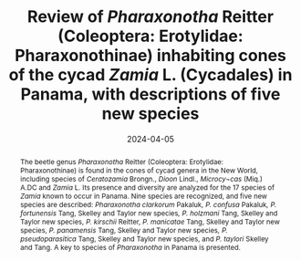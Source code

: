 ---
title: 'Review of <i>Pharaxonotha</i> Reitter (Coleoptera: Erotylidae: Pharaxonothinae) inhabiting cones of the cycad <i>Zamia</i> L. (Cycadales) in Panama, with descriptions of five new species'
date: '2024-04-05'
doi: ''
journal: Insecta Mundi
issue: '1043'
pagination: '1-40'
zoobank: 'urn:lsid:zoobank.org:pub:C054B0D4-FD00-4AE7-BBA7-C75A12368561'

authors:
  - first_name: 'William' 
    last_name: 'Tang'
    affiliation: 'Florida State Collection of Arthropods Florida Department of Agriculture – DPI P. O. Box 147100 Gainesville, FL 32614-7100, USA'
    email: 'wlmtang60@gmail.com'
    orcid: ''

  - first_name: 'Paul E.' 
    last_name: 'Skelley'
    affiliation: 'Florida State Collection of Arthropods Florida Department of Agriculture – DPI P. O. Box 147100 Gainesville, FL 32614-7100, USA'
    email: 'Paul.Skelley@FDACS.gov'
    orcid: ''

  - first_name: 'Alberto S.' 
    last_name: 'Taylor B.'
    affiliation: 'Departamento de Botánica Universidad de Panamá Estafeta Universitaria, Panamá, Panamá'
    email: 'asidneyb@gmail.com'
    orcid: ''

  - first_name: 'Shayla' 
    last_name: 'Salzman'
    affiliation: 'Department of Entomology University of Georgia Athens, GA 30602, USA'
    email: 'shayla.salzman@uga.edu'
    orcid: ''

download: 'https://drive.google.com/file/d/1qt8rrf2Ha1odLtDdi4DScyOUMVSE2xFe'

supplementary: ''

keywords:
  - Gymnosperm
  - beetle
  - co-evolution
  - pollination
  - Central America

categories:
  - Coleoptera
  - Erotylidae
  - Pharaxonothinae

references:
  - authors: Acuña-Castillo RH, Gómez LD.
    year: 2009
    title: 'Selección de un lectotipo para <i>Zamia fairchildiana </i>L.D. Gómez (Zamiaceae). Brenesia 71–72'
    pages: 65-66
    doi: 
    url: 
    access: 

  - authors: Anderson DM.
    year: 1987
    title: 'Chapter 4. Larval beetles (Coleoptera). p. 95–113. In: Gorham JR (ed.). Insect and mite pests in food: An illustrated key. U.S. Department of Agriculture. Agriculture Handbook 655'
    pages: 1–767
    doi: 
    url: 
    access: 

  - authors: Basset Y, Aberlene HP, Delvare G.
    year: 1992
    title: 'Abundance and stratification of foliage arthropods in a lowland rain forest of Cameroon. Ecological Entomology 17'
    pages: 310–318
    doi: 
    url: 
    access: 

  - authors: Booth RG, Cox ML, Madge RB.
    year: 1990
    title: 'IIE guides to insects of importance to man. 3. Coleoptera. International Institute of Entomology; The Natural History Museum; London'
    pages: 384 p
    doi: 
    url: 
    access: 

  - authors: Calonje M, Meerow AW, Griffith MP, Salas-Leiva D, Vovides AP, Coiro M, Francisco-Ortega J.
    year: 2019
    title: 'A time-calibrated species tree phylogeny of the New World cycad genus <i>Zamia </i>L. (Zamiaceae, Cycadales). International Journal of Plant Sciences 180'
    pages: 286–314
    doi: 
    url: 
    access: 

  - authors: Calonje M, Stevenson D, Calonje C, Ramos, YA, Lindstrom A.
    year: 2010
    title: 'A new species of <i>Zamia </i>from Chocó, Colombia (Cycadales, Zamiaceae). Brittonia 62'
    pages: 80–85
    doi: 
    url: 
    access: 

  - authors: Calonje M, Stevenson D, Osborne R.
    year: 2023
    title: 'The World List of Cycads.'
    pages: 
    doi: 
    url: https://www.cycadlist.org/
    access: (Last accessed November 30, 2023.)

  - authors: Champion GC.
    year: 1904
    title: '<i>Pharaxonotha kirschii</i>, Reitt. p. 36 [footnote]. In: Arrow GJ. Note on two species of Coleoptera introduced into Europe. Entomologist’s Monthly Magazine 40'
    pages: 35–36
    doi: 
    url: 
    access: 

  - authors: Chaves R, Genaro JA.
    year: 2005
    title: 'A new species of <i>Pharaxonotha </i>(Coleoptera: Erotylidae), probable pollinator of the endangered Cuban cycad, <i>Microcycas calocoma </i>(Zamiaceae). Insecta Mundi 19(3)'
    pages: 143–150
    doi: 
    url: 
    access: 

  - authors: Chemnick J, Hoese H.
    year: 2008
    title: 'Sympatry in the Cycadales. Cycad Newsletter 31(2/3)'
    pages: 26–27
    doi: 
    url: 
    access: 

  - authors: Chittenden FH.
    year: 1895
    title: 'On the distribution of certain imported beetles. Insect Life VII(4)'
    pages: 326–332
    doi: 
    url: 
    access: 

  - authors: Chittenden FH.
    year: 1911
    title: 'The Mexican grain beetle (<i>Pharaxonotha kirschi </i>Reitt.). Bulletin of the United States Department of Agriculture. Bureau of Entomology, Washington, DC. N. ser. 96(1)'
    pages: 8–13
    doi: 
    url: 
    access: 

  - authors: Coates A.
    year: 1997
    title: 'The forging of Central America. p. 1–37. In: Coates A (ed.). Central America: a natural and cultural history. Yale University Press; New Haven, CT'
    pages: 277 p
    doi: 
    url: 
    access: 

  - authors: Cruz-Angón A, Baena ML, Greenberg R.
    year: 2009
    title: 'The contribution of epiphytes to the abundance and species richness of canopy insects in a Mexican coffee plantation. Journal of Tropical Ecology 25'
    pages: 453–463
    doi: 
    url: 
    access: 

  - authors: Franz NM, Skelley PE.
    year: 2008
    title: '<i>Pharaxonotha portophylla </i>(Coleoptera: Erotylidae), new species and pollinator of <i>Zamia </i>(Zamiaceae) in Puerto Rico. Caribbean Journal of Science 44(3)'
    pages: 321–333
    doi: 
    url: 
    access: 

  - authors: Gómez LD.
    year: 1982
    title: 'Plantae Mesoamericanae Novae. II. Phytologia 50(6)'
    pages: 401–404
    doi: 
    url: 
    access: 

  - authors: Gómez LD.
    year: 1986
    title: '<i>Zamia pseudomonticola</i>. p. 141. In: Stevenson DW, Sabato S. Typification of names in <i>Zamia </i>L. and <i>Aulacophyllum </i>Regel (Zamiaceae). Taxon 35(1)'
    pages: 134–144
    doi: 
    url: 
    access: 

  - authors: Gorham HS.
    year: 1898
    title: 'Coccinellidae (part) and supplement to Erotylidae (part). p. 241–256. In: Godman F, Salvin O (eds.). Biologia Centrali-Americana, Insecta, Coleoptera, vol. 7. R. H. Porter; London'
    pages: 276 p. + 13 pl
    doi: 
    url: 
    access: 

  - authors: Griffith MP, Calonje MA, Stevenson DW, Husby CE, Little DP.
    year: 2012
    title: 'Time, place, and relationships: cycad phenology in a phylogenetic and biogeographic context. Memoirs of the New York Botanical Garden 106'
    pages: 59–81
    doi: 
    url: 
    access: 

  - authors: Hanley RS, Ashe JS.
    year: 2003
    title: 'Techniques for dissecting adult aleocharine beetles (Coleoptera: Staphylinidae). Bulletin of Entomological Research 93'
    pages: 11–18
    doi: 
    url: 
    access: 

  - authors: Hinton HE.
    year: 1945
    title: 'A monograph of the beetles associated with stored products. British Museum (Natural History); London'
    pages: 442 p
    doi: 
    url: 
    access: 

  - authors: Kingsolver JM.
    year: 1973
    title: 'New synonymy in Languriidae (Coleoptera). Proceedings of the Entomological Society of Washington 75(2)'
    pages: 247
    doi: 
    url: 
    access: 

  - authors: Lawrence JF.
    year: 1991
    title: 'Languriidae (Coleoptera) (including Cryptophilidae). p. 471–473. In: Stehr FW (ed.). Immature insects. Vol. 2. Kendall/Hunt Publishing Company; Dubuque, IA'
    pages: XVI + 975 p
    doi: 
    url: 
    access: 

  - authors: Lawrence JF, Beutel RG, Leschen RAB, Ślipiński SA.
    year: 2010
    title: 'Chapter 2. Glossary of morphological terms. p. 9–20. In: Leschen RAB, Beutel RG, Lawrence JF (eds.). Handbook of zoology, Coleoptera volume 2: morphology and systematics (Elateroidea, Bostrichiformia, Cucujiformia partim). Walter de Gruyter; Berlin, Germany'
    pages: 785 p
    doi: 
    url: 
    access: 

  - authors: McHugh JV, Marshall CJ, Fawcett FL.
    year: 1997
    title: 'A study of the adult morphology in <i>Megalodacne heros </i>(Say) (Coleoptera: Erotylidae). Transactions of the American Entomological Society 123'
    pages: 167–223
    doi: 
    url: 
    access: 

  - authors: McKenna DD, Shin S, Ahrens D, Balke M, Beza-Beza C, Clarke DJ, Donath A, Escalona HE, Friedrich F, Letsch H, Liu S, Maddison D, Mayer C, Misof B, Murin PJ, Niehuis O, Peters RS, Podsiadlowski L, Pohl LH, Scully ED, Yan EV, Zhou X, Ślipiński A, Beutel RG.
    year: 2019
    title: 'The evolution and genomic basis of beetle diversity. Proceedings of the National Academy of Sciences 116'
    pages: 24729–24737
    doi: 
    url: 
    access: 

  - authors: Merckx VSFT, Hendriks KP, Beentjes KK, Mennes CB, Becking LE, Peijnenburg KTCA, Afendy A, Arumugam N, de Boer H, Biun A, Buang MM, Chen PP, Chung AYC, Dow R, Feijen FAA, Feijen H, Feijen-van Soest C, Geml J, Geurts R, Gravendeel B, Hovenkamp P, Imbun P, Ipor I, Janssens SB, Jocque´ M, Kappes H, Khoo E, Koomen P, Lens F, Majapun RJ, Morgado LN, Neupane S, Nieser N, Pereira JT, Rahman H, Sabran S, Sawang A, Schwallier RM, Shim PS, Smit H, Sol N, Spait M, Stech M, Stokvis F, Sugau JB, Suleiman M, Sumail S, Thomas DC, van Tol J, Tuh FYY, Yahya BE, Nais J, Repin R, Lakim M, Schilthuizen M.
    year: 2015
    title: 'Evolution of endemism on a young tropical mountain. Nature 524'
    pages: 347–350
    doi: 
    url: 
    access: 

  - authors: Norstog K, Fawcett PKS.
    year: 1989
    title: 'Insect-cycad symbiosis and its relation to the pollination of <i>Zamia furfuracea </i>(Zamiaceae) by <i>Rhopalotria mollis </i>(Curculionidae). American Journal of Botany 76(9)'
    pages: 1380–1394
    doi: 
    url: 
    access: 

  - authors: Norstog K, Fawcett PKS, Vovides AP.
    year: 1992
    title: 'Beetle pollination of two species of <i>Zamia</i>: Evolutionary and ecological considerations. The Palaeobotanist 41'
    pages: 149–158
    doi: 
    url: 
    access: 

  - authors: Norstog K, Nichols TJ.
    year: 1997
    title: 'The biology of the cycads. Cornell University Press; Ithaca, NY'
    pages: 363 p
    doi: 
    url: 
    access: 

  - authors: O’Brien C, Tang W.
    year: 2015
    title: 'Revision of the New World cycad weevils of the subtribe Allocorynina, with description of two new genera and three new subgenera (Coleoptera: Belidae: Oxycoryninae). Zootaxa 3970'
    pages: 1–87
    doi: 
    url: 
    access: 

  - authors: Pakaluk J.
    year: 1988
    title: 'Review of the New World species of <i>Pharaxonotha </i>Reitter (Coleoptera: Languriidae). Revista de Biologia Tropical 36(2B)'
    pages: 447–451
    doi: 
    url: 
    access: 

  - authors: Pindell J, Kennan L.
    year: 2009
    title: 'Tectonic evolution of the Gulf of Mexico, Caribbean and northern South America in the mantle reference frame: an update. p. 1–55. In: James K, Lorente MA, Pindell J (eds.). The Origin and Evolution of the Caribbean plate. Geological Society of London, Special Publication 328'
    pages: 1–868
    doi: 
    url: 
    access: 

  - authors: Powell GS.
    year: 2021
    title: 'Phylogeny and visual system evolution in sap beetles (Coleoptera: Cucujoidea: Nitidulidae). Doctoral dissertation, Brigham Young University; Provo, Utah, USA. 175 p.'
    pages: 
    doi: 
    url: https://scholarsarchive.byu.edu/cgi/viewcontent.cgi?article=10823&context=etd.
    access: (Last accessed October 28, 2023.)

  - authors: Reitter E.
    year: 1875
    title: 'Revision der europäischen Cryptophagiden. Deutsche Entomologische Zeitschrift 19(3)'
    pages: 1–86
    doi: 
    url: 
    access: 

  - authors: Segalla R, Pinheiro F, Morellato LPC.
    year: 2021
    title: 'Reproductive biology of the South American cycad <i>Zamia boliviana</i>, involving brood-site pollination. Plant Species Biology 36'
    pages: 348–360
    doi: 
    url: 
    access: 

  - authors: Sharp, D.
    year: 1900
    title: 'Cryptophagidae. p. 579–624, pl. 18. In: Godman F, Salvin O (eds.). Biologia Centrali-Americana. Insecta. Coleoptera. Vol II. Part 1 [1887–1905]. R. H. Porter; London'
    pages: 717 p. + 19 pl. [<i>Pharaxonotha </i>p. 598]
    doi: 
    url: 
    access: 

  - authors: Skelley PE, Segalla R.
    year: 2019
    title: 'A new species of <i>Pharaxonotha </i>Reitter (Coleoptera: Erotylidae) from central South America. Zootaxa 4590(1)'
    pages: 184–190
    doi: 
    url: 
    access: 

  - authors: Skelley PE, Tang W.
    year: 2020
    title: 'Two new species of <i>Pharaxonotha </i>Reitter among the early-diverging lineages, with a key to the species of the genus (Coleoptera: Erotylidae: Pharaxonothinae). Insecta Mundi 0837'
    pages: 1–11
    doi: 
    url: 
    access: 

  - authors: Skelley PE, Tang W, Pérez-Farrera MA.
    year: 2022
    title: 'Review of <i>Pharaxonotha </i>Reitter (Coleoptera: Erotylidae: Pharaxonothinae) inhabiting the cycad genus <i>Dioon </i>Lindl. (Cycadales), with descriptions of nine new species and comments on <I>P</I>. <i>kirschii </i>Reitter. Insecta Mundi 0917'
    pages: 1–41
    doi: 
    url: 
    access: 

  - authors: Skelley PE, Xu G, Tang W, Lindström A, Marler T, Khuraijam JS, Singh R, Radha P, Rich S.
    year: 2017
    title: 'Review of <i>Cycadophila </i>Xu, Tang & Skelley (Coleoptera: Erotylidae: Pharaxonothinae) inhabiting <i>Cycas </i>(Cycadaceae) in Asia, with descriptions of a new subgenus and thirteen new species. Zootaxa 4267'
    pages: 1–63
    doi: 
    url: 
    access: 

  - authors: Stevenson DW.
    year: 1993
    title: 'The Zamiaceae in Panama with comments on phytogeography and species relationships. Brittonia 45'
    pages: 1–16
    doi: 
    url: 
    access: 

  - authors: Sutton SL, Ash CPJ, Grundy A.
    year: 1983
    title: 'The vertical distribution of flying insects in lowland rain-forests of Panama, Papua New Guinea and Brunei. Zoological Journal of the Linnean Society 78'
    pages: 287–297
    doi: 
    url: 
    access: 

  - authors: Tang W.
    year: 1987
    title: 'Insect pollination in the cycad <i>Zamia pumila </i>(Zamiaceae). American Journal of Botany 74'
    pages: 90–99
    doi: 
    url: 
    access: 

  - authors: Tang W, Gomez Dominguez H.
    year: 2022
    title: 'Two new species of Pharaxonothinae beetles (Coleoptera: Erotylidae) inhabiting cones of the cycad <i>Ceratozamia santillanii </i>Perez-Far. & Vovides (Cycadales: Zamiaceae) in Mexico. Zootaxa 5150(3)'
    pages: 428–442
    doi: 
    url: 
    access: 

  - authors: Tang W, Skelley P, Pérez-Farrera MA.
    year: 2018a
    title: '<i>Ceratophila, </i>a new genus of erotylid beetles (Erotylidae: Pharaxonothinae) inhabiting male cones of the cycad <i>Ceratozamia </i>(Cycadales: Zamiaceae). Zootaxa 4508'
    pages: 151–178
    doi: 
    url: 
    access: 

  - authors: Tang W, Xu G, O’Brien CW, Calonje M, Franz NM, Johnston MA, Taylor A, Vovides AP, Pérez-Farrera MA, Salas- Morales SH, Lazcano-Lara JC, Skelley P, Lopez-Gallego C, Lindström A, Rich S.
    year: 2018b
    title: 'Molecular and morphological phylogenetic analyses of New World cycad beetles: what they reveal about cycad evolution in the New World. Diversity 10(38)'
    pages: 1–26
    doi: 
    url: 
    access: 

  - authors: Tang W, Xu W, Marler T, Khuraijam JS, Singh R, Lindström AJ, Radha P, Rich S, Nguyen KS, Skelley P.
    year: 2020
    title: 'Beetles (Coleoptera) in cones of cycads (Cycadales) of the northern hemisphere: diversity and evolution. Insecta Mundi 0781'
    pages: 1–19
    doi: 
    url: 
    access: 

  - authors: Taylor AS, Calonje M.
    year: 2015
    title: 'The meaning of artificial hybridization in cycad phylogenetic studies: The case for populations of <i>Zamia cunaria </i>and <i>Zamia ipetiensis</i>. p. 47. In: Calonje M (ed.). Cycad 2015 10th international conference on cycad biology schedule and abstracts. Montgomery Botanical Center; Coral Gables, FL'
    pages: 87 p
    doi: 
    url: 
    access: 

  - authors: Taylor AS, Haynes JL, Holzman G.
    year: 2008
    title: 'Taxonomical, nomenclatural and biogeographical revelations in the <i>Zamia skinneri </i>complex of Central America (Cycadales: Zamiaceae). Botanical Journal of the Linnean Society 158'
    pages: 399–429
    doi: 
    url: 
    access: 

  - authors: Taylor AS, Holzman G.
    year: 2012
    title: 'A new <i>Zamia </i>species from the Panama Canal Area. Botanical Review 78'
    pages: 335–344
    doi: 
    url: 
    access: 

  - authors: Terry I, Tang W, Taylor Blake A, Donaldson JS, Singh R, Vovides AP, Cibrián Jaramillo A.
    year: 2012
    title: 'An overview of cycad pollination studies. p. 352–394. In: Stevenson DW, R. Osborne R, Taylor Blake AS (eds.). Proceedings of the 8th International Conference on Cycad Biology. Memoirs of The New York Botanical Garden, 106. The New York Botanical Garden Press; New York, NY'
    pages: 554 p
    doi: 
    url: 
    access: 

  - authors: Valencia-Montoya WA, Tuberquia D, Guzmán PA, Cardona-Duque J.
    year: 2017
    title: 'Pollination of the cycad <i>Zamia incognita </i>A. Lindstr. & Idárraga by <i>Pharaxonotha </i>beetles in the Magdalena Medio Valley, Colombia: a mutualism dependent on a specific pollinator and its significance for conservation. Arthropod-Plant Interactions 5'
    pages: 717–729
    doi: 
    url: 
    access: 

  - authors: Wheeler QD, Platnick NI.
    year: 2000
    title: 'The phylogenetic species concept (<i>sensu </i>Wheeler and Platnick). p. 55–69. In: Wheeler QD, Meier R (eds.). Species concepts and phylogenetic theory: a debate. Columbia University Press; New York, NY'
    pages: 256 p
    doi: 
    url: 
    access: 

  - authors: Wolda H, O’Brien CW, Stockwell HP.
    year: 1998
    title: 'Weevil diversity and seasonality in tropical Panama as deduced from light-trap catches (Coleoptera: Curculionoidea). Smithsonian Contributions to Zoology 590'
    pages: 1–79
    doi: 
    url: 
    access: 

  - authors: Xu G, Tang W, Skelley P, Liu N, Rich S.
    year: 2015
    title: '<i>Cycadophila, </i>a new genus (Coleoptera: Erotylidae: Pharaxonothinae) inhabiting <i>Cycas debaoensis </i>(Cycadaceae) in Asia. Zootaxa 3986'
    pages: 251–278
    doi: 
    url: 
    access: 

abstract: 'The beetle genus <i>Pharaxonotha </i>Reitter (Coleoptera: Erotylidae: Pharaxonothinae) is found in the cones of cycad genera in the New World, including species of <i>Ceratozamia </i>Brongn., <i>Dioon </i>Lindl., <i>Microcy¬cas </i>(Miq.) A.DC and <i>Zamia </i>L. Its presence and diversity are analyzed for the 17 species of <i>Zamia </i>known to occur in Panama. Nine species are recognized, and five new species are described: <i>Pharaxonotha clarkorum </i>Pakaluk, <i>P. confusa </i>Pakaluk<i>, P. fortunensis </i>Tang, Skelley and Taylor new species<i>, P. holzmani </i>Tang, Skelley and Taylor new species, <i>P. kirschii </i>Reitter, <i>P. manicatae </i>Tang, Skelley and Taylor new species, <i>P. panamensis </i>Tang, Skelley and Taylor new species<i>, P. pseudoparasitica </i>Tang, Skelley and Taylor new species, and <i>P. taylori </i>Skelley and Tang. A key to species of <i>Pharaxonotha </i>in Panama is presented.'

---